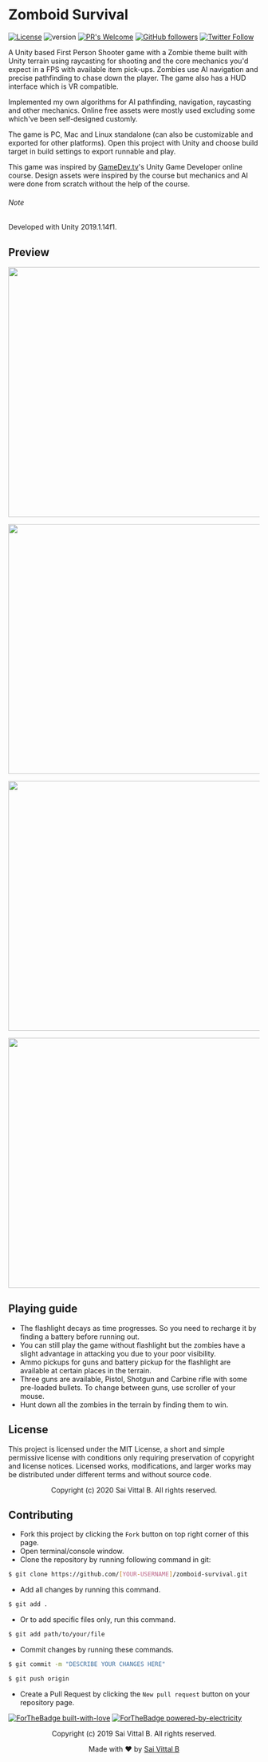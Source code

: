 # Zomboid Survival
[![License](https://img.shields.io/badge/License-MIT-blue.svg)](https://opensource.org/licenses/MIT)
![version](https://img.shields.io/badge/version-dev-brightgreen)
[![PR's Welcome](https://img.shields.io/badge/PRs-welcome-brightgreen.svg?style=flat)](http://makeapullrequest.com) 
[![GitHub followers](https://img.shields.io/github/followers/saivittalb.svg?style=social&label=Follow)](https://github.com/saivittalb?tab=followers) 
[![Twitter Follow](https://img.shields.io/twitter/follow/saivittalb.svg?style=social)](https://twitter.com/saivittalb)

A Unity based First Person Shooter game with a Zombie theme built with Unity terrain using raycasting for shooting and the core mechanics you'd expect in a FPS with available item pick-ups. Zombies use AI navigation and precise pathfinding to chase down the player. The game also has a HUD interface which is VR compatible.

Implemented my own algorithms for AI pathfinding, navigation, raycasting and other mechanics. Online free assets were mostly used excluding some which've been self-designed customly.

The game is PC, Mac and Linux standalone (can also be customizable and exported for other platforms). Open this project with Unity and choose build target in build settings to export runnable and play.

This game was inspired by [GameDev.tv](https://www.gamedev.tv)'s Unity Game Developer online course. Design assets were inspired by the course but mechanics and AI were done from scratch without the help of the course.

###### Note 
Developed with Unity 2019.1.14f1.

## Preview
<p align="center"><img src="https://user-images.githubusercontent.com/36305142/85042545-f6b68400-b1a8-11ea-9cba-ba45960d160a.png" height="500" width="800"></p> 
<p align="center"><img src="https://user-images.githubusercontent.com/36305142/85042562-fae2a180-b1a8-11ea-86f1-9fe527991323.png" height="500" width="800"></p> 
<p align="center"><img src="https://user-images.githubusercontent.com/36305142/85042599-046c0980-b1a9-11ea-932b-6129218351f6.png" height="500" width="800"></p> 
<p align="center"><img src="https://user-images.githubusercontent.com/36305142/85042634-0d5cdb00-b1a9-11ea-9d39-d9e6646b11e1.png" height="500" width="800"></p> 

## Playing guide
- The flashlight decays as time progresses. So you need to recharge it by finding a battery before running out.
- You can still play the game without flashlight but the zombies have a slight advantage in attacking you due to your poor visibility.
- Ammo pickups for guns and battery pickup for the flashlight are available at certain places in the terrain.
- Three guns are available, Pistol, Shotgun and Carbine rifle with some pre-loaded bullets. To change between guns, use scroller of your mouse.
- Hunt down all the zombies in the terrain by finding them to win.

## License
This project is licensed under the MIT License, a short and simple permissive license with conditions only requiring preservation of copyright and license notices. Licensed works, modifications, and larger works may be distributed under different terms and without source code.

<p align="center"> Copyright (c) 2020 Sai Vittal B. All rights reserved.</p>

## Contributing
- Fork this project by clicking the ```Fork``` button on top right corner of this page.
- Open terminal/console window. 
- Clone the repository by running following command in git:
 ```bash
$ git clone https://github.com/[YOUR-USERNAME]/zomboid-survival.git
```
- Add all changes by running this command.
```bash
$ git add .
```
- Or to add specific files only, run this command.
```bash
$ git add path/to/your/file
```
- Commit changes by running these commands.
```bash
$ git commit -m "DESCRIBE YOUR CHANGES HERE"

$ git push origin
```
- Create a Pull Request by clicking the ```New pull request``` button on your repository page.

[![ForTheBadge built-with-love](http://ForTheBadge.com/images/badges/built-with-love.svg)](https://GitHub.com/saivittalb/) 
[![ForTheBadge powered-by-electricity](http://ForTheBadge.com/images/badges/powered-by-electricity.svg)](http://ForTheBadge.com)

<p align="center"> Copyright (c) 2019 Sai Vittal B. All rights reserved.</p>
<p align="center"> Made with ❤ by <a href="https://github.com/saivittalb">Sai Vittal B</a></p>
